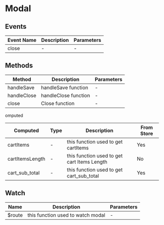 # Modal

## Events

<!-- @vuese:Modal:events:start -->
|Event Name|Description|Parameters|
|---|---|---|
|close|-|-|

<!-- @vuese:Modal:events:end -->


## Methods

<!-- @vuese:Modal:methods:start -->
|Method|Description|Parameters|
|---|---|---|
|handleSave|handleSave function|-|
|handleClose|handleClose function|-|
|close|Close function|-|

<!-- @vuese:Modal:methods:end -->


omputed

<!-- @vuese:Modal:computed:start -->
|Computed|Type|Description|From Store|
|---|---|---|---|
|cartItems|-|this function used to get cartItems|Yes|
|cartItemsLength|-|this function used to get cart Items Length|No|
|cart_sub_total|-|this function used to get cart_sub_total|Yes|

<!-- @vuese:Modal:computed:end -->


## Watch

<!-- @vuese:Modal:watch:start -->
|Name|Description|Parameters|
|---|---|---|
|$route|this function used to watch modal|-|

<!-- @vuese:Modal:watch:end -->



